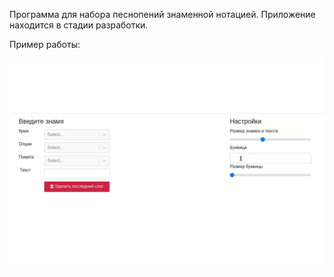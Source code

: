 Программа для набора песнопений знаменной нотацией.
Приложение находится в стадии разработки.

Пример работы:
<!--![Пример работы](https://image.ibb.co/kr3jNe/kruk.gif)-->

![Пример работы2](https://raw.githubusercontent.com/barionleg/kruk/refs/heads/master/public/kruk.gif)
